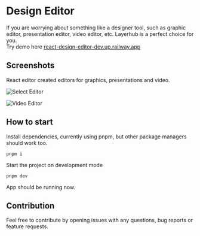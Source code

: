 # Design Editor

If you are worrying about something like a designer tool, such as graphic editor, presentation editor, video editor, etc. Layerhub is a perfect choice for you.  
Try demo here [react-design-editor-dev.up.railway.app](https://react-design-editor-dev.up.railway.app/)

## Screenshots

React editor created editors for graphics, presentations and video.

![Select Editor](https://i.ibb.co/y0L2C4c/select-editor.png)

![Video Editor](https://i.ibb.co/TTgdsk2/video-editor.png)

## How to start

Install dependencies, currently using pnpm, but other package managers should work too.

```
pnpm i
```

Start the project on development mode

```
pnpm dev
```

App should be running now.

## Contribution

Feel free to contribute by opening issues with any questions, bug reports or feature requests.
